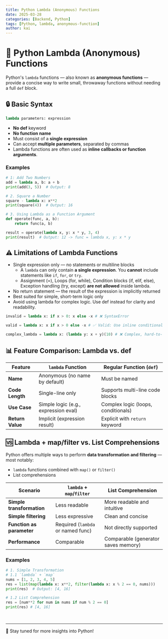 ```yaml
---
title: Python Lambda (Anonymous) Functions
date: 2025-03-28
categories: [Backend, Python]
tags: [Python, lambda, anonymous-function]
author: kai
---
```


# 🚀 Python Lambda (Anonymous) Functions
Python's `lambda` functions — also known as **anonymous functions** — provide a concise way to write small, throwaway functions without needing a full `def` block.

## 🔒 Basic Syntax
```python
lambda parameters: expression
```

- **No def** keyword
- **No function name**
- Must consist of a **single expression**
- Can accept **multiple parameters**, separated by commas
- Lambda functions are often used as **inline callbacks or function arguments**.

### Examples
```python
# 1: Add Two Numbers
add = lambda a, b: a + b
print(add(3, 5))  # Output: 8

# 2. Square a Number
square - lambda x: x**2
print(square(4))  # Output: 16

# 3. Using Lambda as a Function Argument
def operate(func, a, b):
    return func(a, b)

result = operate(lambda x, y: x * y, 3, 4)
print(result)  # Output: 12 -> func = lambda x, y: x * y
```

## ⚠️ Limitations of Lambda Functions
- Single expression only — no statements or multiline blocks
    - A `lambda` can only contain **a single expression**. You **cannot** include statements like `if`, `for`, or `try`.
    - Assignment (=), Loops (for, while), Condition blocks (if, elif, else), Exception handling (try, except)  **are not allowed** inside lambda.
- No return statement — the result of the expression is implicitly returned
- Best suited for simple, short-term logic only
- Avoid using lambda for complex logic. Use def instead for clarity and readability.

```python
invalid = lambda x: if x > 0: x else -x # ❌ SyntaxError

valid = lambda x: x if x > 0 else -x # ✅ Valid: Use inline conditional expressions

complex_lambda = lambda x: (lambda y: x + y)(10) # ❌ Complex, hard-to-read lambda
```


## 📊 Feature Comparison: Lambda vs. def

| Feature         | `lambda` Function                    | Regular Function (`def`)              |
|------------------|--------------------------------------|----------------------------------------|
| **Name**         | Anonymous (no name by default)       | Must be named                          |
| **Code Length**  | Single-line only                     | Supports multi-line code blocks        |
| **Use Case**     | Simple logic (e.g., expression eval) | Complex logic (loops, conditionals)    |
| **Return Value** | Implicit (expression result)         | Explicit with `return` keyword         |


## 🆚 Lambda + map/filter vs. List Comprehensions
Python offers multiple ways to perform **data transformation and filtering** — most notably:

- `lambda` functions combined with `map()` or `filter()`
- List comprehensions

| Scenario                       | `lambda` + `map`/`filter`         | List Comprehension                   |
|-------------------------------|-----------------------------------|--------------------------------------|
| **Simple transformation**     | Less readable                     | More readable and intuitive          |
| **Simple filtering**          | Less expressive                   | Clean and concise                    |
| **Function as parameter**     | Required (`lambda` or named func) | Not directly supported               |
| **Performance**               | Comparable                        | Comparable (generator saves memory)  |

### Examples
```python
# 1. Simple Transformation 
# 1.1 `lambda` + `map`
nums = [1, 2, 3, 4, 5]
res = list(map(lambda x: x**2, filter(lambda x: x % 2 == 0, nums)))
print(res)  # Output: [4, 16]

# 1.2 List Comprehension
res = [num**2 for num in nums if num % 2 == 0]
print(res) # [4, 16]
```




<br>


---

🚀 Stay tuned for more insights into Python!